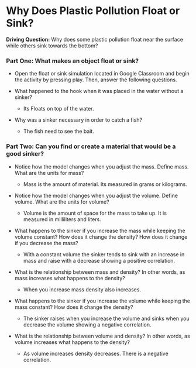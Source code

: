 # Why Does Plastic Pollution Float or Sink?

**Driving Question:** Why does some plastic pollution float near the surface while others sink towards the bottom?

### Part One: What makes an object float or sink?

- Open the float or sink simulation located in Google Classroom and begin the activity by pressing play. Then, answer the following questions.  

- What happened to the hook when it was placed in the water without a sinker? 

  - Its Floats on top of the water.

- Why was a sinker necessary in order to catch a fish? 

   - The fish need to see the bait.

### Part Two: Can you find or create a material that would be a good sinker? 

- Notice how the model changes when you adjust the mass. Define mass. What are the units for mass? 

  - Mass is the amount of material. Its measured in grams or kilograms.

- Notice how the model changes when you adjust the volume. Define volume. What are the units for volume?

  - Volume is the amount of space for the mass to take up. It is measured in milliliters and liters.

- What happens to the sinker if you increase the mass while keeping the volume constant? How does it change the density? How does it change if you decrease the mass? 

  - With a constant volume the sinker tends to sink with an increase in mass and raise with a decrease showing a positive correlation. 

- What is the relationship between mass and density? In other words, as mass increases what happens to the density? 

  - When you increase mass density also increases. 

- What happens to the sinker if you increase the volume while keeping the mass constant? How does it change the density? 

  - The sinker raises when you increase the volume and sinks when you decrease the volume showing a negative correlation. 

- What is the relationship between volume and density? In other words, as volume increases what happens to the density? 

  - As volume increases density decreases. There is a negative correlation. 